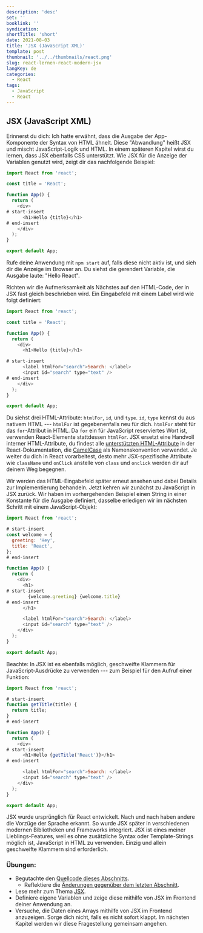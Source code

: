 ```yaml
---
description: 'desc'
set: ''
booklink: ''
syndication:
shortTitle: 'short'
date: 2021-08-03
title: 'JSX (JavaScript XML)'
template: post
thumbnail: '../../thumbnails/react.png'
slug: react-lernen-react-modern-jsx
langKey: de
categories:
  - React
tags:
  - JavaScript
  - React
---
```


## JSX (JavaScript XML)

Erinnerst du dich: Ich hatte erwähnt, dass die Ausgabe der App-Komponente der Syntax von HTML ähnelt. Diese "Abwandlung" heißt JSX und mischt JavaScript-Logik und HTML. In einem späteren Kapitel wirst du lernen, dass JSX ebenfalls CSS unterstützt. Wie JSX für die Anzeige der Variablen genutzt wird, zeigt dir das nachfolgende Beispiel:

```js
import React from 'react';

const title = 'React';

function App() {
  return (
    <div>
# start-insert
      <h1>Hello {title}</h1>
# end-insert
    </div>
  );
}

export default App;
```

Rufe deine Anwendung mit `npm start` auf, falls diese nicht aktiv ist, und sieh dir die Anzeige im Browser an. Du siehst die gerendert Variable, die Ausgabe laute: "Hello React".

Richten wir die Aufmerksamkeit als Nächstes auf den HTML-Code, der in JSX fast gleich beschrieben wird. Ein Eingabefeld mit einem Label wird wie folgt definiert:

```js
import React from 'react';

const title = 'React';

function App() {
  return (
    <div>
      <h1>Hello {title}</h1>

# start-insert
      <label htmlFor="search">Search: </label>
      <input id="search" type="text" />
# end-insert
    </div>
  );
}

export default App;
```

Du siehst drei HTML-Attribute: `htmlFor`, `id`, und `type`. `id`, `type` kennst du aus nativem HTML --- `htmlFor` ist gegebenenfalls neu für dich. `htmlFor` steht für das `for`-Attribut in HTML. Da `for` ein für JavaScript reserviertes Wort ist, verwenden React-Elemente stattdessen `htmlFor`. JSX ersetzt eine Handvoll interner HTML-Attribute, du findest alle [unterstützten HTML-Attribute](https://de.reactjs.org/docs/dom-elements.html#all-supported-html-attributes) in der React-Dokumentation, die [CamelCase](https://wiki.selfhtml.org/index.php?title=CamelCase&oldid=62021) als Namenskonvention verwendet. Je weiter du dich in React vorarbeitest, desto mehr JSX-spezifische Attribute wie `className` und `onClick` anstelle von `class` und `onclick` werden dir auf deinem Weg begegnen.

Wir werden das HTML-Eingabefeld später erneut ansehen und dabei Details zur Implementierung behandeln. Jetzt kehren wir zunächst zu JavaScript in JSX zurück. Wir haben im vorhergehenden Beispiel einen String in einer Konstante für die Ausgabe definiert, dasselbe erledigen wir im nächsten Schritt mit einem JavaScript-Objekt:

```js
import React from 'react';

# start-insert
const welcome = {
  greeting: 'Hey',
  title: 'React',
};
# end-insert

function App() {
  return (
    <div>
      <h1>
# start-insert
        {welcome.greeting} {welcome.title}
# end-insert
      </h1>

      <label htmlFor="search">Search: </label>
      <input id="search" type="text" />
    </div>
  );
}

export default App;
```

Beachte: In JSX ist es ebenfalls möglich, geschweifte Klammern für JavaScript-Ausdrücke zu verwenden --- zum Beispiel für den Aufruf einer Funktion:

```js
import React from 'react';

# start-insert
function getTitle(title) {
  return title;
}
# end-insert

function App() {
  return (
    <div>
# start-insert
      <h1>Hello {getTitle('React')}</h1>
# end-insert

      <label htmlFor="search">Search: </label>
      <input id="search" type="text" />
    </div>
  );
}

export default App;
```

JSX wurde ursprünglich für React entwickelt. Nach und nach haben andere die Vorzüge der Sprache erkannt. So wurde JSX später in verschiedenen modernen Bibliotheken und Frameworks integriert. JSX ist eines meiner Lieblings-Features, weil es ohne zusätzliche Syntax oder Template-Strings möglich ist, JavaScript in HTML zu verwenden. Einzig und allein geschweifte Klammern sind erforderlich.

### Übungen:

* Begutachte den [Quellcode dieses Abschnitts](https://codesandbox.io/s/github/the-road-to-learn-react/hacker-stories/tree/hs/React-JSX).
  * Reflektiere die [Änderungen gegenüber dem letzten Abschnitt](https://github.com/the-road-to-learn-react/hacker-stories/compare/hs/Meet-the-React-Component...hs/React-JSX?expand=1).
* Lese mehr zum Thema [JSX](https://de.reactjs.org/docs/introducing-jsx.html).
* Definiere eigene Variablen und zeige diese mithilfe von JSX im Frontend deiner Anwendung an.
* Versuche, die Daten eines Arrays mithilfe von JSX im Frontend anzuzeigen. Sorge dich nicht, falls es nicht sofort klappt. Im nächsten Kapitel werden wir diese Fragestellung gemeinsam angehen.
<img src="https://vg01.met.vgwort.de/na/275d76fb729d42a8b9edba45ef4e9320" width="1" height="1" alt="">
